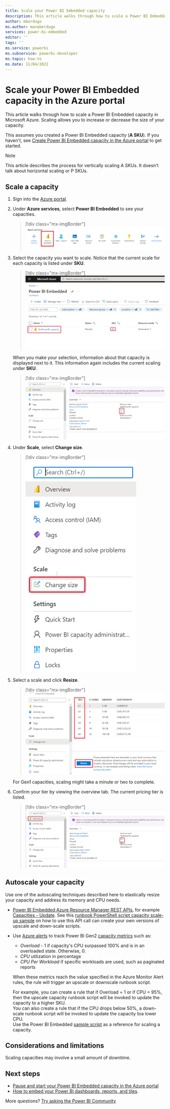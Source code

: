 ```yaml
---
title: Scale your Power BI Embedded capacity
description: This article walks through how to scale a Power BI Embedded capacity in Microsoft Azure.
author: mberdugo
ms.author: monaberdugo
services: power-bi-embedded
editor: ''
tags: ''
ms.service: powerbi
ms.subservice: powerbi-developer
ms.topic: how-to
ms.date: 11/04/2022
---
```


# Scale your Power BI Embedded capacity in the Azure portal

This article walks through how to scale a Power BI Embedded capacity in Microsoft Azure. Scaling allows you to increase or decrease the size of your capacity.

This assumes you created a Power BI Embedded capacity (**A SKU**). If you haven't, see [Create Power BI Embedded capacity in the Azure portal](azure-pbie-create-capacity.md) to get started.

> [!NOTE]
> This article describes the process for vertically scaling A SKUs. It doesn't talk about horizontal scaling or P SKUs.

## Scale a capacity

1. Sign into the [Azure portal](https://portal.azure.com/).

2. Under **Azure services**, select **Power BI Embedded** to see your capacities.

    > [!div class="mx-imgBorder"]
    > ![Screenshot of Azure services in Azure portal.](media/azure-pbie-scale-capacity/azure-portal-more-services.png)

3. Select the capacity you want to scale. Notice that the current scale for each capacity is listed under **SKU**.

    > [!div class="mx-imgBorder"]
    > ![Screenshot of Power BI Embedded capacity list in Azure portal.](media/azure-pbie-scale-capacity/azure-portal-capacity-list.png)

    When you make your selection, information about that capacity is displayed next to it. This information again includes the current scaling under **SKU**.

    > [!div class="mx-imgBorder"]
    > ![Screenshot of essential information about capacity.](media/azure-pbie-scale-capacity/azure-portal-capacity-details.png)

4. Under **Scale**, select **Change size**.

    > [!div class="mx-imgBorder"]
    > ![Screenshot of Change size option.](media/azure-pbie-scale-capacity/azure-portal-change-size.png)

5. Select a scale and click **Resize**.

    > [!div class="mx-imgBorder"]
    > ![Sceenshot of new scale selection.](media/azure-pbie-scale-capacity/azure-portal-scale-pricing-info.png)

   For Gen1 capacities, scaling might take a minute or two to complete.

6. Confirm your tier by viewing the overview tab. The current pricing tier is listed.

    > [!div class="mx-imgBorder"]
    > ![Screenshot current tier information.](media/azure-pbie-scale-capacity/azure-portal-confirm-tier.png)

## Autoscale your capacity

Use one of the autoscaling techniques described here to elastically resize your capacity and address its memory and CPU needs.

* [Power BI Embedded Azure Resource Manager REST APIs](/rest/api/power-bi-embedded/), for example [Capacities - Update](/rest/api/power-bi-embedded/capacities/update).  See this [runbook PowerShell script capacity scale-up sample](https://github.com/microsoft/PowerBI-Developer-Samples/blob/master/PowerShell%20Scripts/ScaleUp-Automation-RunBook.ps1) on how to use this API call can create your own versions of upscale and down-scale scripts.

* Use [Azure alerts](/azure/azure-monitor/alerts/alerts-overview) to track Power BI Gen2 [capacity metrics](monitor-power-bi-embedded-reference.md#capacities) such as:
  * *Overload* - 1 if capacity's CPU surpassed 100% and is in an overloaded state. Otherwise, 0.
  * *CPU* utilization in percentage
  * *CPU Per Workload* if specific workloads are used, such as paginated reports
  
   When these metrics reach the value specified in the Azure Monitor Alert rules, the rule will trigger an upscale or downscale runbook script.

   For example, you can create a rule that if Overload = 1 or if CPU = 95%, then the upscale capacity runbook script will be invoked to update the capacity to a higher SKU.  
   You can also create a rule that if the CPU drops below 50%, a down-scale runbook script will be invoked to update the capacity toa lower CPU.  
   Use the Power BI Embedded [sample script](monitor-power-bi-embedded-reference.md#example-script-for-scaling-a-capacity) as a reference for scaling a capacity.

## Considerations and limitations

Scaling capacities may involve a small amount of downtime.

## Next steps

* [Pause and start your Power BI Embedded capacity in the Azure portal](azure-pbie-pause-start.md)
* [How to embed your Power BI dashboards, reports, and tiles](https://powerbi.microsoft.com/documentation/powerbi-developer-embedding-content/).

More questions? [Try asking the Power BI Community](https://community.powerbi.com/)

